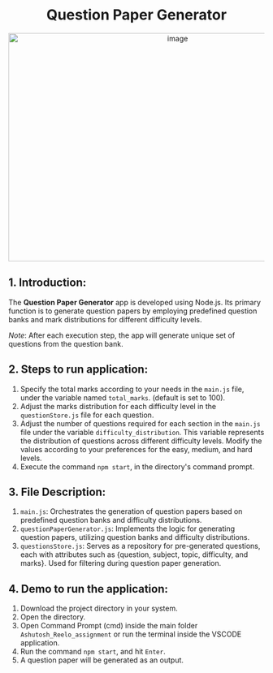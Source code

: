 # <div align="center">Question Paper Generator</div>

<div align="center">
  <img src="https://github.com/Ashutosh0120/Question-Paper-Generator/assets/24804042/4aa25aba-b809-441e-9cb0-f9ef76471f3e" alt="image" width="650" height="450">
</div>

## 1. Introduction:
The **Question Paper Generator** app is developed using Node.js. Its primary function is to generate question papers by employing predefined question banks and mark distributions for different difficulty levels.

_Note_: After each execution step, the app will generate unique set of questions from the question bank.

## 2. Steps to run application:
1. Specify the total marks according to your needs in the `main.js` file, under the variable named `total_marks`. (default is set to 100).
2. Adjust the marks distribution for each difficulty level in the `questionStore.js` file for each question.
3. Adjust the number of questions required for each section in the `main.js` file under the variable `difficulty_distribution`. This variable represents the distribution of questions across different difficulty levels. Modify the values according to your preferences for the easy, medium, and hard levels.
4. Execute the command `npm start`, in the directory's command prompt.

## 3. File Description:
1. `main.js`: Orchestrates the generation of question papers based on predefined question banks and difficulty distributions.
2. `questionPaperGenerator.js`: Implements the logic for generating question papers, utilizing question banks and difficulty distributions.
3. `questionsStore.js`: Serves as a repository for pre-generated questions, each with attributes such as {question, subject, topic, difficulty, and marks}. Used for filtering during question paper generation.

## 4. Demo to run the application:
1. Download the project directory in your system.
2. Open the directory.
3. Open Command Prompt (cmd) inside the main folder `Ashutosh_Reelo_assignment` or run the terminal inside the VSCODE application.
4. Run the command `npm start`, and hit `Enter`.
5. A question paper will be generated as an output.
